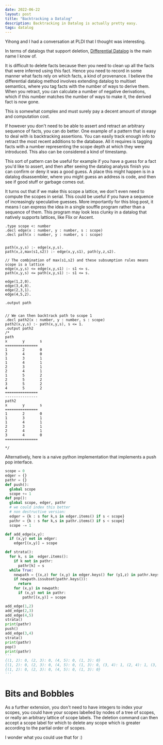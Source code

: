 ```yaml
---
date: 2022-06-22
layout: post
title: "Backtracking a Datalog"
description: Backtracking in Datalog is actually pretty easy.
tags: datalog
---
```


Yihong and I had a conversation at PLDI that I thought was interesting.

In terms of datalogs that support deletion, [Differential Datalog](https://github.com/vmware/differential-datalog) is the main name I know of.

It is difficult to delete facts because then you need to clean up all the facts that were inferred using this fact. Hence you need to record in some manner what facts rely on which facts, a kind of provenance. I believe the differential datalog method involves extending datalog to multiset semantics, where you tag facts with  the number of ways to derive them. When you retract, you can calculate a number of negative derivations, which if this number matches the number of ways to make it, the derived fact is now gone.

This is somewhat complex and must surely pay a decent amount of storage and computation cost.

If however you don't need to be able to assert and retract an arbitrary sequence of facts, you can do better. One example of a pattern that is easy to deal with is backtracking assertions. You can easily track enough info to retract the most recent additions to the database. All it requires is tagging facts with a number representing the scope depth at which they were introduced. This also can be considered a kind of timestamp.

This sort of pattern can be useful for example if you have a guess for a fact you'd like to assert, and then after seeing the datalog analysis finish you can confirm or deny it was a good guess. A place this might happen is in a datalog disassembler, where you might guess an address is code, and then see if good stuff or garbage comes out.

It turns out that if we make this scope a lattice, we don't even need to compute the scopes in serial. This could be useful if you have a sequence of increasingly speculative guesses. More importantly for this blog post, it means I can express the idea in a single souffle program rather than a sequence of them. This program may look less clunky in a datalog that natively supports lattices, like Flix or Ascent.


```souffle
.type scope <: number
.decl edge(x : number, y : number, s : scope)
.decl path(x : number, y : number, s : scope)


path(x,y,s) :- edge(x,y,s).
path(x,z,max(s1,s2)) :- edge(x,y,s1), path(y,z,s2). 

// The combination of max(s1,s2) and these subsumption rules means scope is a lattice
edge(x,y,s) <= edge(x,y,s1) :- s1 <= s.
path(x,y,s) <= path(x,y,s1) :- s1 <= s.

edge(1,2,0).
edge(3,4,0).
edge(2,3,1).
edge(4,5,2).

.output path


// We can then backtrack path to scope 1
.decl path2(x : number, y : number, s : scope)
path2(x,y,s) :- path(x,y,s), s <= 1.
.output path2
/*
path
x       y       s
===============
1       2       0
3       4       0
1       3       1
1       4       1
2       3       1
2       4       1
1       5       2
2       5       2
3       5       2
4       5       2
===============
---------------
path2
x       y       s
===============
1       2       0
1       3       1
1       4       1
2       3       1
2       4       1
3       4       0
===============

*/
```

Alternatively, here is a naive python implementation that implements a push pop interface.

```python
scope = 0
edger = {}
pathr = {}
def push():
  global scope
  scope += 1
def pop():
  global scope, edger, pathr
  # we could index this better
  # non destructive version:
  edger = {k : s for k,s in edger.items() if s < scope}
  pathr = {k : s for k,s in pathr.items() if s < scope}
  scope -= 1

def add_edge(x,y):
  if (x,y) not in edger:
    edger[(x,y)] = scope

def strata():
  for k, s in  edger.items():
    if k not in pathr:
      pathr[k] = s
  while True:
    newpath = {(x,z) for (x,y) in edger.keys() for (y1,z) in pathr.keys() if y == y1}
    if newpath.issubset(pathr.keys()):
      return
    for (x,y) in newpath:
      if (x,y) not in pathr:
        pathr[(x,y)] = scope

add_edge(1,2)
add_edge(2,3)
add_edge(4,5)
strata()
print(pathr)
push()
add_edge(3,4)
strata()
print(pathr)
pop()
print(pathr)
'''
{(1, 2): 0, (2, 3): 0, (4, 5): 0, (1, 3): 0}
{(1, 2): 0, (2, 3): 0, (4, 5): 0, (1, 3): 0, (3, 4): 1, (2, 4): 1, (3, 5): 1, (1, 4): 1, (2, 5): 1, (1, 5): 1}
{(1, 2): 0, (2, 3): 0, (4, 5): 0, (1, 3): 0}
'''
```

# Bits and Bobbles
As a further extension, you don't need to have integers to index your scopes, you could have your scopes labelled by nodes of a tree of scopes, or really an arbitrary lattice of scope labels. The deletion command can then accept a scope label for which to delete any scope which is greater according to the partial order of scopes.

I wonder what you could use that for :)